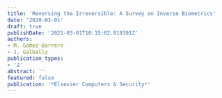 ```yaml
---
title: 'Reversing the Irreversible: A Survey on Inverse Biometrics'
date: '2020-03-01'
draft: true
publishDate: '2021-03-01T10:15:02.819391Z'
authors:
- M. Gomez-Barrero
- J. Galbally
publication_types:
- '2'
abstract: ''
featured: false
publication: '*Elsevier Computers & Security*'
---
```



